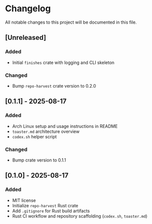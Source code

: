 # Changelog
All notable changes to this project will be documented in this file.

## [Unreleased]

### Added
- Initial `finishes` crate with logging and CLI skeleton

### Changed
- Bump `repo-harvest` crate version to 0.2.0

## [0.1.1] - 2025-08-17
### Added
- Arch Linux setup and usage instructions in README
- `toaster.md` architecture overview
- `codex.sh` helper script
### Changed
- Bump crate version to 0.1.1

## [0.1.0] - 2025-08-17
### Added
- MIT license
- Initialize `repo-harvest` Rust crate
- Add `.gitignore` for Rust build artifacts
- Rust CI workflow and repository scaffolding (`codex.sh`, `toaster.md`)
